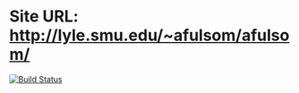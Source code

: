 # Site URL: http://lyle.smu.edu/~afulsom/afulsom/

[![Build Status](https://travis-ci.org/afulsom/afulsom.svg?branch=master)](https://travis-ci.org/afulsom/afulsom)
